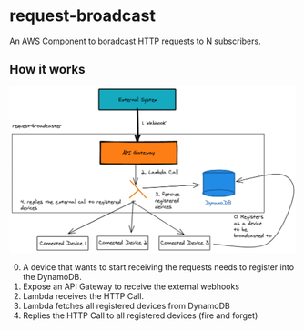 # request-broadcast

An AWS Component to boradcast HTTP requests to N subscribers.

## How it works

![request-broadcaster image](./docs/assets/request-broadcaster.png)

0. A device that wants to start receiving the requests needs to register into the DynamoDB.
1. Expose an API Gateway to receive the external webhooks
2. Lambda receives the HTTP Call.
3. Lambda fetches all registered devices from DynamoDB
4. Replies the HTTP Call to all registered devices (fire and forget)

